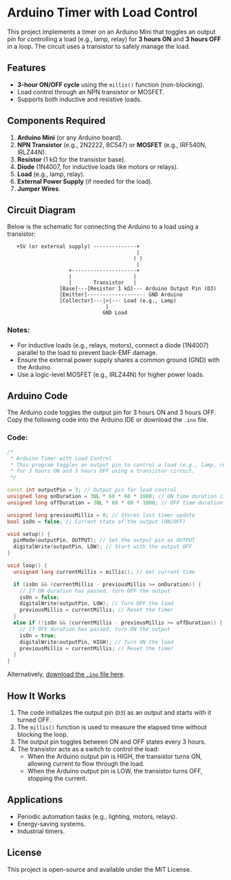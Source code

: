 
# Arduino Timer with Load Control

This project implements a timer on an Arduino Mini that toggles an output pin for controlling a load (e.g., lamp, relay) for **3 hours ON** and **3 hours OFF** in a loop. The circuit uses a transistor to safely manage the load.

## Features

- **3-hour ON/OFF cycle** using the `millis()` function (non-blocking).
- Load control through an NPN transistor or MOSFET.
- Supports both inductive and resistive loads.

## Components Required

1. **Arduino Mini** (or any Arduino board).
2. **NPN Transistor** (e.g., 2N2222, BC547) or **MOSFET** (e.g., IRF540N, IRLZ44N).
3. **Resistor** (1 kΩ for the transistor base).
4. **Diode** (1N4007, for inductive loads like motors or relays).
5. **Load** (e.g., lamp, relay).
6. **External Power Supply** (if needed for the load).
7. **Jumper Wires**.

## Circuit Diagram

Below is the schematic for connecting the Arduino to a load using a transistor:

```
   +5V (or external supply) --------------+
                                          |
                                         ( )
                                          |
                    +---------------------+
                    |                    |
                    |       Transistor   |
                 [Base]---[Resistor 1 kΩ]--- Arduino Output Pin (D3)
                 [Emitter]------------------- GND Arduino
                 [Collector]---|>|--- Load (e.g., Lamp)
                                |
                               GND Load
```

### Notes:
- For inductive loads (e.g., relays, motors), connect a diode (1N4007) parallel to the load to prevent back-EMF damage.
- Ensure the external power supply shares a common ground (GND) with the Arduino.
- Use a logic-level MOSFET (e.g., IRLZ44N) for higher power loads.

## Arduino Code

The Arduino code toggles the output pin for 3 hours ON and 3 hours OFF. Copy the following code into the Arduino IDE or download the `.ino` file.

### Code:
```cpp
/*
 * Arduino Timer with Load Control
 * This program toggles an output pin to control a load (e.g., lamp, relay)
 * for 3 hours ON and 3 hours OFF using a transistor circuit.
 */

const int outputPin = 3; // Output pin for load control
unsigned long onDuration = 3UL * 60 * 60 * 1000; // ON time duration (3 hours in ms)
unsigned long offDuration = 3UL * 60 * 60 * 1000; // OFF time duration (3 hours in ms)

unsigned long previousMillis = 0; // Stores last timer update
bool isOn = false; // Current state of the output (ON/OFF)

void setup() {
  pinMode(outputPin, OUTPUT); // Set the output pin as OUTPUT
  digitalWrite(outputPin, LOW); // Start with the output OFF
}

void loop() {
  unsigned long currentMillis = millis(); // Get current time

  if (isOn && (currentMillis - previousMillis >= onDuration)) {
    // If ON duration has passed, turn OFF the output
    isOn = false;
    digitalWrite(outputPin, LOW); // Turn OFF the load
    previousMillis = currentMillis; // Reset the timer
  } 
  else if (!isOn && (currentMillis - previousMillis >= offDuration)) {
    // If OFF duration has passed, turn ON the output
    isOn = true;
    digitalWrite(outputPin, HIGH); // Turn ON the load
    previousMillis = currentMillis; // Reset the timer
  }
}
```

Alternatively, [download the `.ino` file here](arduino_timer.ino).

## How It Works

1. The code initializes the output pin (`D3`) as an output and starts with it turned OFF.
2. The `millis()` function is used to measure the elapsed time without blocking the loop.
3. The output pin toggles between ON and OFF states every 3 hours.
4. The transistor acts as a switch to control the load:
   - When the Arduino output pin is HIGH, the transistor turns ON, allowing current to flow through the load.
   - When the Arduino output pin is LOW, the transistor turns OFF, stopping the current.

## Applications

- Periodic automation tasks (e.g., lighting, motors, relays).
- Energy-saving systems.
- Industrial timers.

## License

This project is open-source and available under the MIT License.
